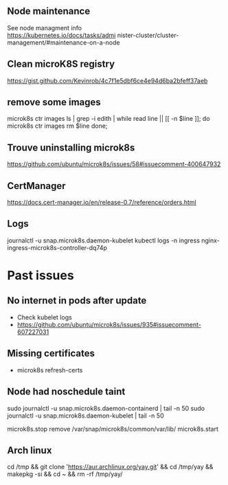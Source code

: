 ## Node maintenance
See node managment info  
https://kubernetes.io/docs/tasks/admi nister-cluster/cluster-management/#maintenance-on-a-node  

## Clean microK8S registry
https://gist.github.com/Kevinrob/4c7f1e5dbf6ce4e94d6ba2bfeff37aeb

## remove some images

microk8s ctr images ls | grep -i edith | while read line || [[ -n $line ]];
do
  microk8s ctr images rm $line
done;

## Trouve uninstalling microk8s
https://github.com/ubuntu/microk8s/issues/58#issuecomment-400647932

## CertManager

https://docs.cert-manager.io/en/release-0.7/reference/orders.html

## Logs

journalctl -u snap.microk8s.daemon-kubelet
kubectl logs -n ingress nginx-ingress-microk8s-controller-dq74p

# Past issues

## No internet in pods after update

- Check kubelet logs
- https://github.com/ubuntu/microk8s/issues/935#issuecomment-607227031

## Missing certificates

- microk8s refresh-certs

## Node had noschedule taint

sudo journalctl -u snap.microk8s.daemon-containerd | tail -n 50
sudo journalctl -u snap.microk8s.daemon-kubelet | tail -n 50

microk8s.stop
remove /var/snap/microk8s/common/var/lib/
microk8s.start

## Arch linux

cd /tmp && git clone 'https://aur.archlinux.org/yay.git' && cd /tmp/yay && makepkg -si && cd ~ && rm -rf /tmp/yay/